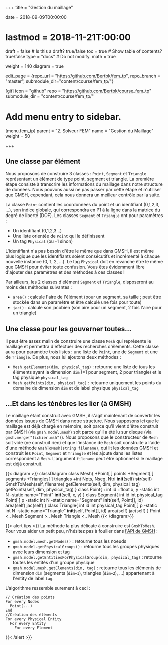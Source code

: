 +++
title = "Gestion du maillage"

date = 2018-09-09T00:00:00
# lastmod = 2018-11-21T:00:00

draft = false  # Is this a draft? true/false
toc = true  # Show table of contents? true/false
type = "docs"  # Do not modify.
math = true

weight = 140
diagram = true

edit_page = {repo_url = "https://github.com/Bertbk/fem_tp", repo_branch = "master", submodule_dir="content/course/fem_tp/"}

[git]
  icon = "github"
  repo = "https://github.com/Bertbk/course_fem_tp"
  submodule_dir = "content/course/fem_tp/"

# Add menu entry to sidebar.
[menu.fem_tp]
  parent = "2. Solveur FEM"
  name = "Gestion du Maillage"
  weight = 50

+++


## Une classe par élément

Nous proposons de construire 3 classes : `Point`, `Segment` et `Triangle` représentant un élément de type point, segment et triangle. La première étape consiste à transcrire les informations du maillage dans notre structure de données. Nous pouvons aussi ne pas passer par cette étape et n'utiliser que GMSH, cependant, cela nous donnera un meilleur contrôle par la suite.


La classe `Point` contient les coordonnées du point et un identifiant (0,1,2,3, ...), son indice globale, qui correspondra en P1 à la ligne dans la matrice du degré de liberté (DOF). Les classes `Segment` et `Triangle` ont pour paramètres :

- Un identifiant (0,1,2,3...)
- Une liste orientée de `Point` qui le définissent
- Un tag `Physical` (ou -1 sinon)

L'identifiant n'a pas besoin d'être le même que dans GMSH, il est même plus logique que les identifiants soient consécutifs et incrémenté à chaque nouvelle instance (0, 1, 2, ...). Le tag `Physical` doit en revanche être le même que GMSH pour éviter toute confusion. Vous êtes évidemment libre d'ajouter des paramètres et des méthodes à ces classes ! 

Par ailleurs, les 2 classes d'élément `Segment` et `Triangle`, disposeront au moins des méthodes suivantes :

- `area()` : calcule l'aire de l'élément (pour un segment, sa taille ; peut être stockée dans un paramètre et être calculé une fois pour toute)
- `jac()` : calcule son jacobien (son aire pour un segment, 2 fois l'aire pour un triangle)



## Une classe pour les gouverner toutes...

Il peut être assez malin de construire une classe `Mesh` qui représente le maillage et permettra d'effectuer des recherches d'éléments. Cette classe aura pour paramètre trois listes : une liste de `Point`, une de `Segment` et une de `Triangle`. De plus, nous lui ajoutons deux méthodes :

- `Mesh.getElements(dim, physical_tag)` : retourne une liste de tous les éléments ayant la dimension `dim` (=1 pour segment, 2 pour triangle) et le tag physique `physical_tag`
- `Mesh.getPoints(dim, physical_tag)` : retourne uniquement les points du domaine de dimension `dim` et de label physique `physical_tag`

## ...Et dans les ténébres les lier (à GMSH)

Le maillage étant construit avec GMSH, il s'agit maintenant de convertir les données issues de GMSH dans notre structure. Nous supposons ici que le maillage est déjà chargé en mémoire, soit parce qu'il vient d'être construit par GMSH (via `gmsh.model.mesh`) soit parce qu'il a été lu sur disque (via `gmsh.merge("fichier.msh")`). Nous proposons que le constructeur de `Mesh` soit vide (ne construit rien) et que l'instance de `Mesh` soit construite à l'aide d'une méthode `GmshToMesh(string filename)`, qui lit les données GMSH et construit les `Point`, `Segment` et `Triangle` et les ajoute dans les listes correspondent à `Mesh`. L'argument `filename` peut être optionnel si le maillage est déjà construit.

{{< diagram >}}
classDiagram
    class Mesh{
          +Point[ ] points
          +Segment[ ] segments
          +Triangles[ ] triangles
          +int Npts, Nseg, Ntri
          __init__(self)
          __str__(self)
          GmshToMesh(self, filename)
          getElements(self, dim, physical_tag)
          getPoints(self, dim, physical_tag)
      }
      class Point{
          +int id
          +float x, y
          -static int N
          -static name="Point"
          __init__(self, x, y)
      }
      class Segment{
          int id
          int physical_tag
          Point[ ] p
          -static int N
          -static name="Segment"
          __init__(self, Point[], id)
          area(self)
          jac(self)
      }
      class Triangle{
          int id
          int physical_tag
          Point[ ] p
          -static int N
          -static name="Triangle"
          __init__(self, Point[], id)
          area(self)
          jac(self)
      }
      Point <.. Mesh
      Segment >.. Mesh
      Triangle <.. Mesh
{{< /diagram>}}

{{< alert tips >}}
La méthode la plus délicate à construire est `GmshToMesh`. Pour vous aider un petit peu, n'hésitez pas à fouiller dans [l'API de GMSH](https://gitlab.onelab.info/gmsh/gmsh/blob/master/api/gmsh.py) :

- `gmsh.model.mesh.getNodes()` : retourne tous les noeuds
- `gmsh.model.getPhysicalGroups()` : retourne tous les groupes physiques avec leurs dimension et tag
- `gmsh.model.getEntitiesForPhysicalGroup(dim, physical_tag)` : retourne toutes les entités d'un groupe physique
- `gmsh.model.mesh.getElements(dim, tag)` : retourne tous les éléments de dimension `dim` (segments (`dim=1`), triangles (`dim=2`), ...) appartenant à l'entity de label `tag`.

L'algorithme ressemble surement à ceci :
```
// Création des points
For every Nodes
  Point(...)
End
//Création des éléments
For every Physical Entity
  For every Entity
    For every Element

```

{{< /alert >}}